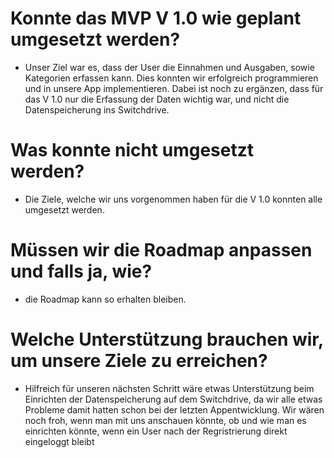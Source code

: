 # Konnte das MVP V 1.0 wie geplant umgesetzt werden?
- Unser Ziel war es, dass der User die Einnahmen und Ausgaben, sowie Kategorien erfassen kann. Dies konnten wir erfolgreich programmieren und in unsere App implementieren. Dabei ist noch zu ergänzen, dass für das V 1.0 nur die Erfassung der Daten wichtig war, und nicht die Datenspeicherung ins Switchdrive.

# Was konnte nicht umgesetzt werden?
- Die Ziele, welche wir uns vorgenommen haben für die V 1.0 konnten alle umgesetzt werden.

# Müssen wir die Roadmap anpassen und falls ja, wie?
- die Roadmap kann so erhalten bleiben.

# Welche Unterstützung brauchen wir, um unsere Ziele zu erreichen?
- Hilfreich für unseren nächsten Schritt wäre etwas Unterstützung beim Einrichten der Datenspeicherung auf dem Switchdrive, da wir alle etwas Probleme damit hatten schon bei der letzten Appentwicklung. Wir wären noch froh, wenn man mit uns anschauen könnte, ob und wie man es einrichten könnte, wenn ein User nach der Regristrierung direkt eingeloggt bleibt 